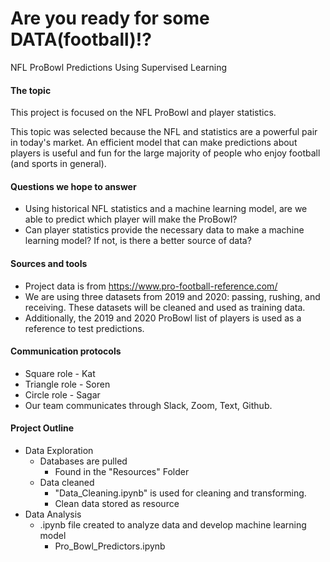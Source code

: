 # Are you ready for some DATA(football)!?
NFL ProBowl Predictions Using Supervised Learning

#### The topic 
This project is focused on the NFL ProBowl and player statistics.

This topic was selected because the NFL and statistics are a powerful pair in today's market. An efficient model that can make predictions about players is useful and fun for the large majority of people who enjoy football (and sports in general). 

#### Questions we hope to answer
- Using historical NFL statistics and a machine learning model, are we able to predict which player will make the ProBowl?
- Can player statistics provide the necessary data to make a machine learning model? If not, is there a better source of data?

#### Sources and tools
- Project data is from https://www.pro-football-reference.com/ 
- We are using three datasets from 2019 and 2020: passing, rushing, and receiving. These datasets will be cleaned and used as training data.
- Additionally, the 2019 and 2020 ProBowl list of players is used as a reference to test predictions.

#### Communication protocols
- Square role  - Kat
- Triangle role  - Soren
- Circle role  - Sagar
- Our team communicates through Slack, Zoom, Text, Github.

#### Project Outline
- Data Exploration
  - Databases are pulled
    - Found in the "Resources" Folder
  - Data cleaned
    - "Data_Cleaning.ipynb" is used for cleaning and transforming.
    - Clean data stored as resource
- Data Analysis
  - .ipynb file created to analyze data and develop machine learning model
    - Pro_Bowl_Predictors.ipynb
